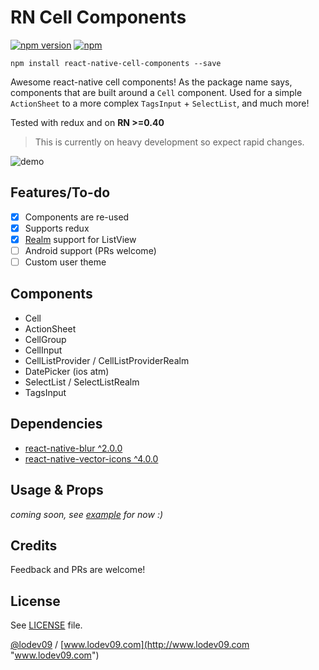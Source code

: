 # RN Cell Components
[![npm version](https://badge.fury.io/js/react-native-cell-components.svg)](https://www.npmjs.com/package/react-native-cell-components)
[![npm](https://img.shields.io/npm/dt/react-native-cell-components.svg)](https://www.npmjs.com/package/react-native-cell-components)
```
npm install react-native-cell-components --save
```
Awesome react-native cell components! As the package name says, components that are built around a `Cell` component. Used for a simple `ActionSheet` to a more complex `TagsInput` + `SelectList`, and much more!

Tested with redux and on **RN >=0.40**

> This is currently on heavy development so expect rapid changes.

![demo](https://raw.githubusercontent.com/lodev09/react-native-cell-components/master/demo.gif)

## Features/To-do
- [x] Components are re-used
- [x] Supports redux
- [x] [Realm](https://github.com/realm/realm-js) support for ListView
- [ ] Android support (PRs welcome)
- [ ] Custom user theme

## Components
- Cell
- ActionSheet
- CellGroup
- CellInput
- CellListProvider / CellListProviderRealm
- DatePicker (ios atm)
- SelectList / SelectListRealm
- TagsInput

## Dependencies
- [react-native-blur ^2.0.0](https://github.com/react-native-community/react-native-blur)
- [react-native-vector-icons ^4.0.0](https://github.com/oblador/react-native-vector-icons)

## Usage & Props
_coming soon, see [example](example/CellComponents) for now :)_

## Credits
Feedback and PRs are welcome!

## License
See [LICENSE](LICENSE) file.

[@lodev09](http://twitter.com/lodev09) / [www.lodev09.com](http://www.lodev09.com "www.lodev09.com")
